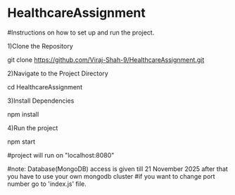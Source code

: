 # HealthcareAssignment
#Instructions on how to set up and run the project.

1)Clone the Repository

git clone https://github.com/Viraj-Shah-9/HealthcareAssignment.git

2)Navigate to the Project Directory

cd HealthcareAssignment

3)Install Dependencies

npm install

4)Run the project

npm start


#project will run on "localhost:8080"

#note: Database(MongoDB) access is given till 21 November 2025 after that you have to use your own mongodb cluster
#if you want to change port number go to 'index.js' file.

